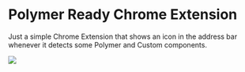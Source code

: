 # Polymer Ready Chrome Extension

Just a simple Chrome Extension that shows an icon in the address bar whenever it detects some Polymer and Custom components.

<img src="https://raw.githubusercontent.com/beaufortfrancois/polymer-ready-chrome-extension/master/screenshot.png">
